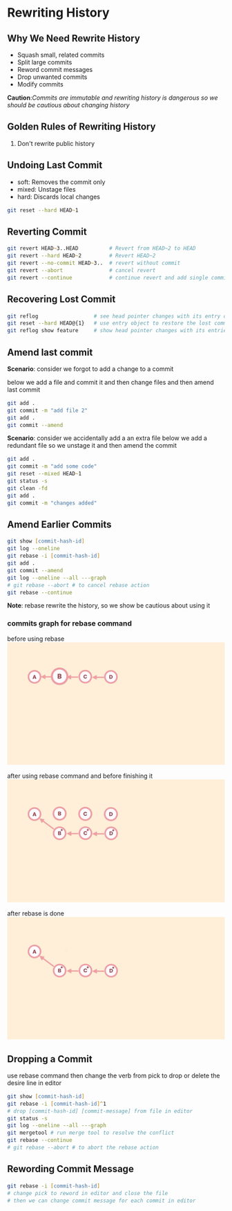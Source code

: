# Rewriting History

## Why We Need Rewrite History

- Squash small, related commits
- Split large commits
- Reword commit messages
- Drop unwanted commits
- Modify commits

**Caution**:_Commits are immutable and rewriting history is dangerous so we should be cautious about changing history_

## Golden Rules of Rewriting History

1. Don't rewrite public history

## Undoing Last Commit

- soft: Removes the commit only
- mixed: Unstage files
- hard: Discards local changes

```zsh
git reset --hard HEAD~1
```

## Reverting Commit

```zsh
git revert HEAD~3..HEAD          # Revert from HEAD~2 to HEAD
git revert --hard HEAD~2         # Revert HEAD~2
git revert --no-commit HEAD~3..  # revert without commit
git revert --abort               # cancel revert
git revert --continue            # continue revert and add single commit for revert
```

## Recovering Lost Commit

```zsh
git reflog                  # see head pointer changes with its entry objects
git reset --hard HEAD@{1}   # use entry object to restore the lost commits
git reflog show feature     # show head pointer changes with its entries for feature branch
```

## Amend last commit

**Scenario**: consider we forgot to add a change to a commit

below we add a file and commit it and then change files and then amend last commit

```zsh
git add .
git commit -m "add file 2"
git add .
git commit --amend
```

**Scenario**: consider we accidentally add a an extra file
below we add a redundant file so we unstage it and then amend the commit

```zsh
git add .
git commit -m "add some code"
git reset --mixed HEAD~1
git status -s
git clean -fd
git add .
git commit -m "changes added"
```

## Amend Earlier Commits

```zsh
git show [commit-hash-id]
git log --oneline
git rebase -i [commit-hash-id]
git add .
git commit --amend
git log --oneline --all ---graph
# git rebase --abort # to cancel rebase action
git rebase --continue
```

**Note**: rebase rewrite the history, so we show be cautious about using it

### commits graph for rebase command

before using rebase
![initial state - before using rebase](initial-state.jpg)

after using rebase command and before finishing it
![intermediate state - after using rebase command and before finishing](intermmediate-state.jpg)

after rebase is done
![final state - after rebase is done](final-state.jpg)

## Dropping a Commit

use rebase command then change the verb from pick to drop or delete the desire line in editor

```zsh
git show [commit-hash-id]
git rebase -i [commit-hash-id]^1
# drop [commit-hash-id] [commit-message] from file in editor
git status -s
git log --oneline --all ---graph
git mergetool # run merge tool to resolve the conflict
git rebase --continue
# git rebase --abort # to abort the rebase action
```

## Rewording Commit Message

```zsh
git rebase -i [commit-hash-id]
# change pick to reword in editor and close the file
# then we can change commit message for each commit in editor
```
